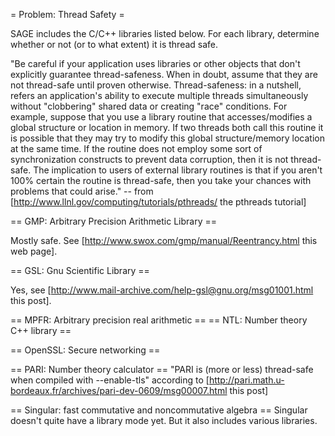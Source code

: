 = Problem: Thread Safety =

SAGE includes the C/C++ libraries listed below.  For each library, determine whether or not (or to what extent) it is thread safe.


"Be careful if your application uses libraries or other objects that don't explicitly guarantee thread-safeness. When in doubt, assume that they are not thread-safe until proven otherwise.
Thread-safeness: in a nutshell, refers an application's ability to execute multiple threads simultaneously without "clobbering" shared data or creating "race" conditions. For example, suppose that you use a library routine that accesses/modifies a global structure or location in memory. If two threads both call this routine it is possible that they may try to modify this global structure/memory location at the same time. If the routine does not employ some sort of synchronization constructs to prevent data corruption, then it is not thread-safe. The implication to users of external library routines is that if you aren't 100% certain the routine is thread-safe, then you take your chances with problems that could arise." -- from [http://www.llnl.gov/computing/tutorials/pthreads/ the pthreads tutorial]


== GMP: Arbitrary Precision Arithmetic Library ==

Mostly safe. See [http://www.swox.com/gmp/manual/Reentrancy.html this web page].

== GSL: Gnu Scientific Library ==

Yes, see [http://www.mail-archive.com/help-gsl@gnu.org/msg01001.html this post].

== MPFR: Arbitrary precision real arithmetic ==
== NTL: Number theory C++ library ==

== OpenSSL: Secure networking ==

== PARI: Number theory calculator ==
"PARI is (more or less) thread-safe when compiled with --enable-tls" according to [http://pari.math.u-bordeaux.fr/archives/pari-dev-0609/msg00007.html this post]


== Singular: fast commutative and noncommutative algebra ==
Singular doesn't quite have a library mode yet.  But it also includes various libraries.

